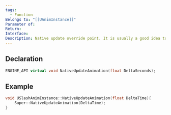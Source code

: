 ```yaml
---
tags:
  - Function
Belongs to: "[[UAnimInstance]]"
Parameter of: 
Return: 
Interface: 
Description: Native update override point. It is usually a good idea to simply gather data in this step and for the bulk of the work to be done in NativeThreadSafeUpdateAnimation.
---
```


## Declaration

```cpp
ENGINE_API virtual void NativeUpdateAnimation(float DeltaSeconds);
```

## Example
```cpp
void USlashAnimInstance::NativeUpdateAnimation(float DeltaTime){    
	Super::NativeUpdateAnimation(DeltaTime);
}
```

